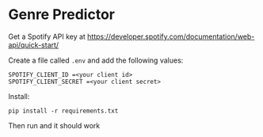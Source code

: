 # Genre Predictor
Get a Spotify API key at https://developer.spotify.com/documentation/web-api/quick-start/

Create a file called `.env` and add the following values:
```
SPOTIFY_CLIENT_ID =<your client id>
SPOTIFY_CLIENT_SECRET =<your client secret>
```

Install:
```
pip install -r requirements.txt 
```

Then run and it should work
